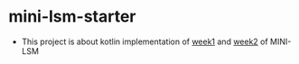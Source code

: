 # mini-lsm-starter

- This project is about kotlin implementation of [week1](https://skyzh.github.io/mini-lsm/week1-overview.html)
  and [week2](https://skyzh.github.io/mini-lsm/week2-overview.html) of MINI-LSM
